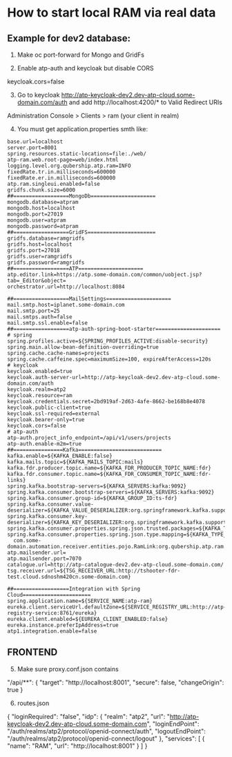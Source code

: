 # How to start local RAM via real data

## Example for dev2 database:

1. Make oc port-forward for Mongo and GridFs

2. Enable atp-auth and keycloak but disable CORS

keycloak.cors=false

3. Go to keycloak http://atp-keycloak-dev2.dev-atp-cloud.some-domain.com/auth and add http://localhost:4200/* to Valid Redirect URIs

Administration Console > Clients > ram (your client in realm)

4. You must get application.properties smth like:
```
base.url=localhost
server.port=8001
spring.resources.static-locations=file:./web/
atp-ram.web.root-page=web/index.html
logging.level.org.qubership.atp.ram=INFO
fixedRate.tr.in.milliseconds=600000
fixedRate.er.in.milliseconds=600000
atp.ram.singleui.enabled=false
gridfs.chunk.size=6000
##==================MongoDb=====================
mongodb.database=atpram
mongodb.host=localhost
mongodb.port=27019
mongodb.user=atpram
mongodb.password=atpram
##==================GridFS======================
gridfs.database=ramgridfs
gridfs.host=localhost
gridfs.port=27018
gridfs.user=ramgridfs
gridfs.password=ramgridfs
##==================ATP=====================
atp.editor.link=https://atp.some-domain.com/common/uobject.jsp?tab=_Editor&object=
orchestrator.url=http://localhost:8084

##==================MailSettings=====================
mail.smtp.host=iplanet.some-domain.com
mail.smtp.port=25
mail.smtps.auth=false
mail.smtp.ssl.enable=false
##==================atp-auth-spring-boot-starter=====================
# spring
spring.profiles.active=${SPRING_PROFILES_ACTIVE:disable-security}
spring.main.allow-bean-definition-overriding=true
spring.cache.cache-names=projects
spring.cache.caffeine.spec=maximumSize=100, expireAfterAccess=120s
# keycloak
keycloak.enabled=true
keycloak.auth-server-url=http://atp-keycloak-dev2.dev-atp-cloud.some-domain.com/auth
keycloak.realm=atp2
keycloak.resource=ram
keycloak.credentials.secret=2bd919af-2d63-4afe-8662-be168b8e4078
keycloak.public-client=true
keycloak.ssl-required=external
keycloak.bearer-only=true
keycloak.cors=false
# atp-auth
atp-auth.project_info_endpoint=/api/v1/users/projects
atp-auth.enable-m2m=true
##================Kafka===========================
kafka.enable=${KAFKA_ENABLE:false}
kafka.mails.topic=${KAFKA_MAILS_TOPIC:mails}
kafka.fdr.producer.topic.name=${KAFKA_FDR_PRODUCER_TOPIC_NAME:fdr}
kafka.fdr.consumer.topic.name=${KAFKA_FDR_CONSUMER_TOPIC_NAME:fdr-links}
spring.kafka.bootstrap-servers=${KAFKA_SERVERS:kafka:9092}
spring.kafka.consumer.bootstrap-servers=${KAFKA_SERVERS:kafka:9092}
spring.kafka.consumer.group-id=${KAFKA_GROUP_ID:ts-fdr}
spring.kafka.consumer.value-deserializer=${KAFKA_VALUE_DESERIALIZER:org.springframework.kafka.support.serializer.JsonDeserializer}
spring.kafka.consumer.key-deserializer=${KAFKA_KEY_DESERIALIZER:org.springframework.kafka.support.serializer.JsonDeserializer}
spring.kafka.consumer.properties.spring.json.trusted.packages=${KAFKA_TRUSTED_PACKAGES:*}
spring.kafka.consumer.properties.spring.json.type.mapping=${KAFKA_TYPE_MAPPING:\
  com.some-domain.automation.receiver.entities.pojo.RamLink:org.qubership.atp.ram.tsg.model.FdrResponse}
atp.mailsender.url=
atp.mailsender.port=7070
catalogue.url=http://atp-catalogue-dev2.dev-atp-cloud.some-domain.com/
tsg.receiver.url=${TSG_RECEIVER_URL:http://tshooter-fdr-test.cloud.sdnoshm420cn.some-domain.com}

##==================Integration with Spring Cloud======================
spring.application.name=${SERVICE_NAME:atp-ram}
eureka.client.serviceUrl.defaultZone=${SERVICE_REGISTRY_URL:http://atp-registry-service:8761/eureka}
eureka.client.enabled=${EUREKA_CLIENT_ENABLED:false}
eureka.instance.preferIpAddress=true
atp1.integration.enable=false
```
## FRONTEND

5. Make sure proxy.conf.json contains

 "/api/**": {
        "target": "http://localhost:8001",
        "secure": false,
        "changeOrigin": true
    }
	
6. routes.json

{
    "loginRequired": "false",
    "idp": {
        "realm": "atp2",
        "url": "http://atp-keycloak-dev2.dev-atp-cloud.some-domain.com",
        "loginEndPoint": "/auth/realms/atp2/protocol/openid-connect/auth",
        "logoutEndPoint": "/auth/realms/atp2/protocol/openid-connect/logout"
    },
    "services": [
        {
            "name": "RAM",
            "url": "http://localhost:8001"
        }
    ]
}
